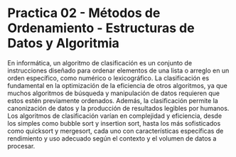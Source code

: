 # Practica 02 - Métodos de Ordenamiento - Estructuras de Datos y Algoritmia

En informática, un algoritmo de clasificación es un conjunto de instrucciones diseñado para ordenar elementos de una lista o arreglo en un orden específico, como numérico o lexicográfico. La clasificación es fundamental en la optimización de la eficiencia de otros algoritmos, ya que muchos algoritmos de búsqueda y manipulación de datos requieren que estos estén previamente ordenados. Además, la clasificación permite la canonización de datos y la producción de resultados legibles por humanos. Los algoritmos de clasificación varían en complejidad y eficiencia, desde los simples como bubble sort y insertion sort, hasta los más sofisticados como quicksort y mergesort, cada uno con características específicas de rendimiento y uso adecuado según el contexto y el volumen de datos a procesar.
